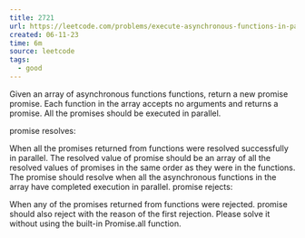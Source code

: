 ```yaml
---
title: 2721
url: https://leetcode.com/problems/execute-asynchronous-functions-in-parallel/description/?envType=study-plan-v2&envId=30-days-of-javascript
created: 06-11-23
time: 6m
source: leetcode
tags:
  - good
---
```


Given an array of asynchronous functions functions, return a new promise promise. Each function in the array accepts no arguments and returns a promise. All the promises should be executed in parallel.

promise resolves:

When all the promises returned from functions were resolved successfully in parallel. The resolved value of promise should be an array of all the resolved values of promises in the same order as they were in the functions. The promise should resolve when all the asynchronous functions in the array have completed execution in parallel.
promise rejects:

When any of the promises returned from functions were rejected. promise should also reject with the reason of the first rejection.
Please solve it without using the built-in Promise.all function.